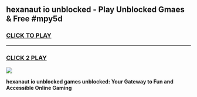 
## hexanaut io unblocked - Play Unblocked Gmaes & Free #mpy5d
<h3>
<a href="https://news.freeplayer.one?title=hexanaut_io_unblocked&ref=26F">CLICK TO PLAY</a></h3>
<hr>

<h3>
<a href="https://news.freeplayer.one?title=hexanaut_io_unblocked&ref=26F">CLICK 2 PLAY</a>
  
</h3>

<a href="https://news.freeplayer.one?title=hexanaut_io_unblocked&ref=26F/"><img src="https://clearcache.store/games.png"></a>


**hexanaut io unblocked games unblocked: Your Gateway to Fun and Accessible Online Gaming**
